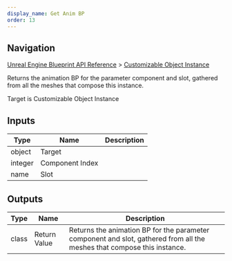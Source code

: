 ```yaml
---
display_name: Get Anim BP
order: 13
---
```

## Navigation

[Unreal Engine Blueprint API Reference](https://dev.epicgames.com/documentation/en-us/unreal-engine/BlueprintAPI) > [Customizable Object Instance](https://dev.epicgames.com/documentation/en-us/unreal-engine/BlueprintAPI/CustomizableObjectInstance)

Returns the animation BP for the parameter component and slot, gathered from all the meshes that compose this instance.

Target is Customizable Object Instance

## Inputs

| Type | Name | Description |
| --- | --- | --- |
| object | Target |  |
| integer | Component Index |  |
| name | Slot |  |

## Outputs

| Type | Name | Description |
| --- | --- | --- |
| class | Return Value | Returns the animation BP for the parameter component and slot, gathered from all the meshes that compose this instance. |
